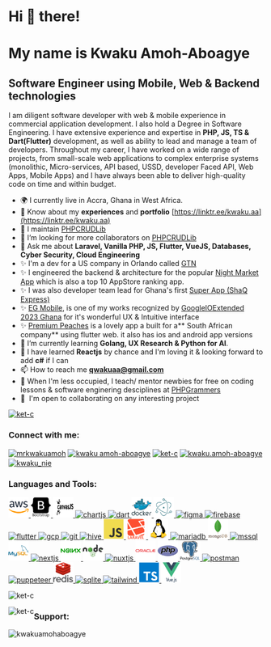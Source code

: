 Hi 👋 there!
=======
My name is Kwaku Amoh-Aboagye
====================================

Software Engineer using Mobile, Web & Backend technologies
-------------------------

I am diligent software developer with web & mobile experience in commercial application development.
I also hold a Degree in Software Engineering.
I have extensive experience and expertise in **PHP, JS, TS & Dart(Flutter)** development, as well as ability to lead and manage a team of developers.
Throughout my career, I have worked on a wide range of projects, from small-scale web applications to complex enterprise systems (monolithic, Micro-services, API based, USSD, developer Faced API, Web Apps, Mobile Apps) and I have always been able to deliver high-quality code on time and within budget.



* 🌍 I currently live in Accra, Ghana in West Africa.
* 📄 Know about my **experiences** and **portfolio** [https://linktr.ee/kwaku.aa](https://linktr.ee/kwaku.aa)
* 🔭 I maintain [PHPCRUDLib](https://github.com/PHPGrammers/PHPCRUDLib)
* 👯 I’m looking for more collaborators on [PHPCRUDLib](https://github.com/PHPGrammers/PHPCRUDLib)
* 💬 Ask me about **Laravel, Vanilla PHP, JS, Flutter, VueJS, Databases, Cyber Security, Cloud Engineering**
* ✨ I'm a dev for a US company in Orlando called [GTN](https://gtnllc.com)
* ✨ I engineered the backend & architecture for the popular [Night Market App](https://linktr.ee/kwaku.aa) which is also a top 10 AppStore ranking app.
* ✨ I was also developer team lead for Ghana's first [Super App (ShaQ Express)](https://onelink.to/daay5j)
* ✨ [EG Mobile](http://onelink.to/s8p7n8), is one of my works recognized by [GoogleIOExtended 2023 Ghana](https://twitter.com/MrKwakuAmoh/status/1667636644197945344) for it's wonderful UX & Intuitive interface
* ✨ [Premium Peaches](https://premiumpeaches.com) is a lovely app a built for a** South African company** using flutter web. it also has ios and android app versions
* 🌱 I’m currently learning **Golang, UX Research & Python for AI**.
* 🌱 I have learned **Reactjs** by chance and I'm loving it & looking forward to add **c#** if I can
* 📫 How to reach me **qwakuaa@gmail.com**
* 🤝 When I'm less occupied, I teach/ mentor newbies for free on coding lessons & software enginering desciplines at [PHPGrammers](https://chat.whatsapp.com/GqcJBwH0fv39Hirj5X4JZM)
* 🤝  I'm open to collaborating on any interesting project

<p align="left"> <a href="https://github.com/ryo-ma/github-profile-trophy"><img src="https://github-profile-trophy.vercel.app/?username=ket-c" alt="ket-c" /></a> </p>

<h3 align="left">Connect with me:</h3>
<p align="left">
<a href="https://twitter.com/mrkwakuamoh" target="blank"><img align="center" src="https://raw.githubusercontent.com/rahuldkjain/github-profile-readme-generator/master/src/images/icons/Social/twitter.svg" alt="mrkwakuamoh" height="30" width="40" /></a>
<a href="https://linkedin.com/in/kwaku amoh-aboagye" target="blank"><img align="center" src="https://raw.githubusercontent.com/rahuldkjain/github-profile-readme-generator/master/src/images/icons/Social/linked-in-alt.svg" alt="kwaku amoh-aboagye" height="30" width="40" /></a>
<a href="https://stackoverflow.com/users/ket-c" target="blank"><img align="center" src="https://raw.githubusercontent.com/rahuldkjain/github-profile-readme-generator/master/src/images/icons/Social/stack-overflow.svg" alt="ket-c" height="30" width="40" /></a>
<a href="https://fb.com/kwaku.amoh-aboagye" target="blank"><img align="center" src="https://raw.githubusercontent.com/rahuldkjain/github-profile-readme-generator/master/src/images/icons/Social/facebook.svg" alt="kwaku.amoh-aboagye" height="30" width="40" /></a>
<a href="https://instagram.com/kwaku_nie" target="blank"><img align="center" src="https://raw.githubusercontent.com/rahuldkjain/github-profile-readme-generator/master/src/images/icons/Social/instagram.svg" alt="kwaku_nie" height="30" width="40" /></a>
</p>

<h3 align="left">Languages and Tools:</h3>
<p align="left"> <a href="https://aws.amazon.com" target="_blank" rel="noreferrer"> <img src="https://raw.githubusercontent.com/devicons/devicon/master/icons/amazonwebservices/amazonwebservices-original-wordmark.svg" alt="aws" width="40" height="40"/> </a> <a href="https://getbootstrap.com" target="_blank" rel="noreferrer"> <img src="https://raw.githubusercontent.com/devicons/devicon/master/icons/bootstrap/bootstrap-plain-wordmark.svg" alt="bootstrap" width="40" height="40"/> </a> <a href="https://canvasjs.com" target="_blank" rel="noreferrer"> <img src="https://raw.githubusercontent.com/Hardik0307/Hardik0307/master/assets/canvasjs-charts.svg" alt="canvasjs" width="40" height="40"/> </a> <a href="https://www.chartjs.org" target="_blank" rel="noreferrer"> <img src="https://www.chartjs.org/media/logo-title.svg" alt="chartjs" width="40" height="40"/> </a> <a href="https://dart.dev" target="_blank" rel="noreferrer"> <img src="https://www.vectorlogo.zone/logos/dartlang/dartlang-icon.svg" alt="dart" width="40" height="40"/> </a> <a href="https://www.docker.com/" target="_blank" rel="noreferrer"> <img src="https://raw.githubusercontent.com/devicons/devicon/master/icons/docker/docker-original-wordmark.svg" alt="docker" width="40" height="40"/> </a> <a href="https://www.electronjs.org" target="_blank" rel="noreferrer"> <img src="https://raw.githubusercontent.com/devicons/devicon/master/icons/electron/electron-original.svg" alt="electron" width="40" height="40"/> </a> <a href="https://www.figma.com/" target="_blank" rel="noreferrer"> <img src="https://www.vectorlogo.zone/logos/figma/figma-icon.svg" alt="figma" width="40" height="40"/> </a> <a href="https://firebase.google.com/" target="_blank" rel="noreferrer"> <img src="https://www.vectorlogo.zone/logos/firebase/firebase-icon.svg" alt="firebase" width="40" height="40"/> </a> <a href="https://flutter.dev" target="_blank" rel="noreferrer"> <img src="https://www.vectorlogo.zone/logos/flutterio/flutterio-icon.svg" alt="flutter" width="40" height="40"/> </a> <a href="https://cloud.google.com" target="_blank" rel="noreferrer"> <img src="https://www.vectorlogo.zone/logos/google_cloud/google_cloud-icon.svg" alt="gcp" width="40" height="40"/> </a> <a href="https://git-scm.com/" target="_blank" rel="noreferrer"> <img src="https://www.vectorlogo.zone/logos/git-scm/git-scm-icon.svg" alt="git" width="40" height="40"/> </a> <a href="https://hive.apache.org/" target="_blank" rel="noreferrer"> <img src="https://www.vectorlogo.zone/logos/apache_hive/apache_hive-icon.svg" alt="hive" width="40" height="40"/> </a> <a href="https://developer.mozilla.org/en-US/docs/Web/JavaScript" target="_blank" rel="noreferrer"> <img src="https://raw.githubusercontent.com/devicons/devicon/master/icons/javascript/javascript-original.svg" alt="javascript" width="40" height="40"/> </a> <a href="https://laravel.com/" target="_blank" rel="noreferrer"> <img src="https://raw.githubusercontent.com/devicons/devicon/master/icons/laravel/laravel-plain-wordmark.svg" alt="laravel" width="40" height="40"/> </a> <a href="https://www.linux.org/" target="_blank" rel="noreferrer"> <img src="https://raw.githubusercontent.com/devicons/devicon/master/icons/linux/linux-original.svg" alt="linux" width="40" height="40"/> </a> <a href="https://mariadb.org/" target="_blank" rel="noreferrer"> <img src="https://www.vectorlogo.zone/logos/mariadb/mariadb-icon.svg" alt="mariadb" width="40" height="40"/> </a> <a href="https://www.mongodb.com/" target="_blank" rel="noreferrer"> <img src="https://raw.githubusercontent.com/devicons/devicon/master/icons/mongodb/mongodb-original-wordmark.svg" alt="mongodb" width="40" height="40"/> </a> <a href="https://www.microsoft.com/en-us/sql-server" target="_blank" rel="noreferrer"> <img src="https://www.svgrepo.com/show/303229/microsoft-sql-server-logo.svg" alt="mssql" width="40" height="40"/> </a> <a href="https://www.mysql.com/" target="_blank" rel="noreferrer"> <img src="https://raw.githubusercontent.com/devicons/devicon/master/icons/mysql/mysql-original-wordmark.svg" alt="mysql" width="40" height="40"/> </a> <a href="https://nextjs.org/" target="_blank" rel="noreferrer"> <img src="https://cdn.worldvectorlogo.com/logos/nextjs-2.svg" alt="nextjs" width="40" height="40"/> </a> <a href="https://www.nginx.com" target="_blank" rel="noreferrer"> <img src="https://raw.githubusercontent.com/devicons/devicon/master/icons/nginx/nginx-original.svg" alt="nginx" width="40" height="40"/> </a> <a href="https://nodejs.org" target="_blank" rel="noreferrer"> <img src="https://raw.githubusercontent.com/devicons/devicon/master/icons/nodejs/nodejs-original-wordmark.svg" alt="nodejs" width="40" height="40"/> </a> <a href="https://nuxtjs.org/" target="_blank" rel="noreferrer"> <img src="https://www.vectorlogo.zone/logos/nuxtjs/nuxtjs-icon.svg" alt="nuxtjs" width="40" height="40"/> </a> <a href="https://www.oracle.com/" target="_blank" rel="noreferrer"> <img src="https://raw.githubusercontent.com/devicons/devicon/master/icons/oracle/oracle-original.svg" alt="oracle" width="40" height="40"/> </a> <a href="https://www.php.net" target="_blank" rel="noreferrer"> <img src="https://raw.githubusercontent.com/devicons/devicon/master/icons/php/php-original.svg" alt="php" width="40" height="40"/> </a> <a href="https://www.postgresql.org" target="_blank" rel="noreferrer"> <img src="https://raw.githubusercontent.com/devicons/devicon/master/icons/postgresql/postgresql-original-wordmark.svg" alt="postgresql" width="40" height="40"/> </a> <a href="https://postman.com" target="_blank" rel="noreferrer"> <img src="https://www.vectorlogo.zone/logos/getpostman/getpostman-icon.svg" alt="postman" width="40" height="40"/> </a> <a href="https://github.com/puppeteer/puppeteer" target="_blank" rel="noreferrer"> <img src="https://www.vectorlogo.zone/logos/pptrdev/pptrdev-official.svg" alt="puppeteer" width="40" height="40"/> </a> <a href="https://redis.io" target="_blank" rel="noreferrer"> <img src="https://raw.githubusercontent.com/devicons/devicon/master/icons/redis/redis-original-wordmark.svg" alt="redis" width="40" height="40"/> </a> <a href="https://www.sqlite.org/" target="_blank" rel="noreferrer"> <img src="https://www.vectorlogo.zone/logos/sqlite/sqlite-icon.svg" alt="sqlite" width="40" height="40"/> </a> <a href="https://tailwindcss.com/" target="_blank" rel="noreferrer"> <img src="https://www.vectorlogo.zone/logos/tailwindcss/tailwindcss-icon.svg" alt="tailwind" width="40" height="40"/> </a> <a href="https://www.typescriptlang.org/" target="_blank" rel="noreferrer"> <img src="https://raw.githubusercontent.com/devicons/devicon/master/icons/typescript/typescript-original.svg" alt="typescript" width="40" height="40"/> </a> <a href="https://vuejs.org/" target="_blank" rel="noreferrer"> <img src="https://raw.githubusercontent.com/devicons/devicon/master/icons/vuejs/vuejs-original-wordmark.svg" alt="vuejs" width="40" height="40"/> </a> </p>



<p>&nbsp;<img align="left" src="https://github-readme-stats.vercel.app/api?username=ket-c&show_icons=true&locale=en" alt="ket-c" /></p>
<p><img align="left" src="https://github-readme-streak-stats.herokuapp.com/?user=ket-c&" alt="ket-c" /></p>

<h3 align="left">Support:</h3>
<p><a href="https://ko-fi.com/kwakuamohaboagye"> <img align="left" src="https://cdn.ko-fi.com/cdn/kofi3.png?v=3" height="50" width="210" alt="kwakuamohaboagye" /></a></p>
